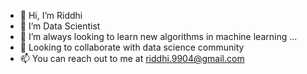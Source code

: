 - 👋 Hi, I’m Riddhi
- 👀 I’m Data Scientist
- 🌱 I’m always looking to learn new algorithms in machine learning ...
- 💞️ Looking to collaborate with data science community
- 📫 You can reach out to me at riddhi.9904@gmail.com

<!---
riddh9904/riddh9904 is a ✨ special ✨ repository because its `README.md` (this file) appears on your GitHub profile.
You can click the Preview link to take a look at your changes.
--->
